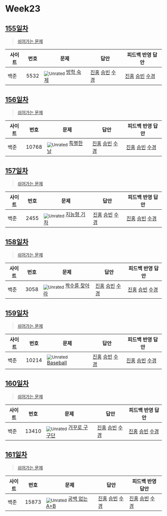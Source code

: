 <!-- tier 리스트 S -->
[Unrated]: https://user-images.githubusercontent.com/33937365/126247607-85783912-c11a-4d50-ac36-8cc7dcb75cd2.png
[Bronze5]: https://user-images.githubusercontent.com/33937365/126247611-e362d727-17a4-4737-a232-5827e185ab7c.png
[Bronze4]: https://user-images.githubusercontent.com/33937365/126247612-89cbc675-e1d4-43a2-950b-1cb014dca697.png
[Bronze3]: https://user-images.githubusercontent.com/33937365/126247613-b8408610-7bc4-40f8-804f-a30a45ddbb68.png
[Bronze2]: https://user-images.githubusercontent.com/33937365/126247614-d85dc6ff-a520-4c00-82bd-eb593b156bd8.png
[Bronze1]: https://user-images.githubusercontent.com/33937365/126247616-04b2ab30-9891-4b7b-8cb4-38e99b97e834.png
[Silver5]: https://user-images.githubusercontent.com/33937365/126247618-38c5c905-672b-4d75-808e-8a7d45ea577d.png
[Silver4]: https://user-images.githubusercontent.com/33937365/126247620-ba2d1b96-b0aa-4b88-80c5-71569c69bbc3.png
[Silver3]: https://user-images.githubusercontent.com/33937365/126247621-1b55b7f4-3a79-4348-8a63-f00c1813853e.png
[Silver2]: https://user-images.githubusercontent.com/33937365/126247622-a83b30a9-6618-4593-b775-6f6730afd3f6.png
[Silver1]: https://user-images.githubusercontent.com/33937365/126247625-8d82f8ab-6f95-4ef8-a243-be31f548596e.png
[Gold5]: https://user-images.githubusercontent.com/33937365/126247627-2979d4d5-915a-4c4e-adb7-c171f9bafe28.png
[Gold4]: https://user-images.githubusercontent.com/33937365/126247629-b24e1e24-4579-450f-bc3c-f166361091dd.png
[Gold3]: https://user-images.githubusercontent.com/33937365/126247630-80fb15af-debc-451d-a937-6c9c6bfa693b.png
[Gold2]: https://user-images.githubusercontent.com/33937365/126247633-7112f6a6-57da-4d1d-953f-5414ba8ffc3d.png
[Gold1]: https://user-images.githubusercontent.com/33937365/126247635-42bd3af9-e129-4379-b44a-22d75de3def6.png
[Platinum5]: https://user-images.githubusercontent.com/33937365/126247636-763e3bc4-43a9-4724-8ce1-c2288aecb636.png
[Platinum4]: https://user-images.githubusercontent.com/33937365/126247637-af30d243-2771-4966-b0bb-0901b9fd4989.png
[Platinum3]: https://user-images.githubusercontent.com/33937365/126247640-cfd654db-86d8-42a9-8d1b-0f3494758330.png
[Platinum2]: https://user-images.githubusercontent.com/33937365/126247641-3e60e9a6-5116-4005-a87d-bfb59969c87a.png
[Platinum1]: https://user-images.githubusercontent.com/33937365/126247643-23bba5ac-52c4-442a-a88a-2eb8998f6446.png
[Diamond5]: https://user-images.githubusercontent.com/33937365/126247645-870445bf-25d9-45ce-9c07-a25949ffad21.png
[Diamond4]: https://user-images.githubusercontent.com/33937365/126247646-b2d7e328-c205-448d-a5bf-c6294c07edaa.png
[Diamond3]: https://user-images.githubusercontent.com/33937365/126247647-db568f94-882f-410c-bd1b-63d49c87623c.png
[Diamond2]: https://user-images.githubusercontent.com/33937365/126247648-52f92f07-0fb9-4b1d-a344-6e9b81d81044.png
[Diamond1]: https://user-images.githubusercontent.com/33937365/126247649-4d068f63-f5e1-40df-910e-dceeb2b7de99.png
[Ruby5]: https://user-images.githubusercontent.com/33937365/126247652-94013ea7-9a96-4068-b922-01535c85801d.png
[Ruby4]: https://user-images.githubusercontent.com/33937365/126247655-a10f7077-6341-416e-938c-b500b7022aca.png
[Ruby3]: https://user-images.githubusercontent.com/33937365/126247656-d0e16a36-5080-4585-a465-4e4f5302beef.png
[Ruby2]: https://user-images.githubusercontent.com/33937365/126247659-1d249660-02a2-4a95-966f-074f99df70fe.png
[Ruby1]: https://user-images.githubusercontent.com/33937365/126247660-8e0d236d-eaef-42b3-8983-28f9e6c94ff9.png
<!-- tier 리스트 E -->

# Week23

## [155일차](Day155)

> [쉬어가는 문제](https://www.acmicpc.net/group/workbook/view/9797/34012)

| 사이트 | 번호 | 문제                                              | 답안                                   | 피드백 반영 답안 |
| ------ | ---- | ------------------------------------------------- | -------------------------------------- | ---------------- |
| 백준   | 5532 | <sub>![Unrated]</sub> [방학 숙제](https://www.acmicpc.net/problem/5532) | [진홍](Day155/boj5532_kjh.java) [승빈](Day155/boj5532_wsb.java) [수경](Day155/boj5532_hsk.js) | [진홍](Day155/boj5532_kjh.java) [승빈](Day155/boj5532_wsb.java) [수경](Day155/boj5532_hsk_fb.js)   |

## [156일차](Day156)

> [쉬어가는 문제](https://www.acmicpc.net/group/workbook/view/9797/34027)

| 사이트 | 번호  | 문제                                               | 답안           | 피드백 반영 답안 |
| ------ | ----- | -------------------------------------------------- | -------------- | ---------------- |
| 백준   | 10768 | <sub>![Unrated]</sub> [특별한 날](https://www.acmicpc.net/problem/10768) | [진홍](Day156/boj10768_kjh.java) [승빈](Day156/boj10768_wsb.java) [수경](Day156/boj10768_hsk.js) | [진홍](Day156/boj10768_kjh.java) [승빈](Day156/boj10768_wsb.java) [수경](Day156/boj10768_hsk.js)   |

## [157일차](Day157)

> [쉬어가는 문제](https://www.acmicpc.net/group/workbook/view/9797/34050)

| 사이트 | 번호 | 문제                 | 답안           | 피드백 반영 답안 |
| ------ | ---- | -------------------- | -------------- | ---------------- |
| 백준   | 2455    | <sub>![Unrated]</sub> [지능형 기차](https://www.acmicpc.net/problem/2455) | [진홍](Day157/boj2455_kjh.java) [승빈](Day157/boj2455_wsb.java) [수경](Day157/boj2455_hsk.js) | [진홍](Day157/boj2455_kjh.java) [승빈](Day157/boj2455_wsb.java) [수경](Day157/boj2455_hsk.js)   |

## [158일차](Day158)

> [쉬어가는 문제](https://www.acmicpc.net/group/workbook/view/9797/34080)

| 사이트 | 번호 | 문제                 | 답안           | 피드백 반영 답안 |
| ------ | ---- | -------------------- | -------------- | ---------------- |
| 백준   | 3058 | <sub>![Unrated]</sub> [짝수를 찾아라](https://www.acmicpc.net/problem/3058) | [진홍](Day158/boj3058_kjh.java) [승빈](Day158/boj3058_wsb.java) [수경](Day158/boj3058_hsk.js) | [진홍](Day158/boj3058_kjh.java) [승빈](Day158/boj3058_wsb.java) [수경](Day158/boj3058_hsk.js)   |

## [159일차](Day159)

> [쉬어가는 문제](https://www.acmicpc.net/group/workbook/view/9797/34094)

| 사이트 | 번호 | 문제                 | 답안           | 피드백 반영 답안 |
| ------ | ---- | -------------------- | -------------- | ---------------- |
| 백준   | 10214 | <sub>![Unrated]</sub> [Baseball](https://www.acmicpc.net/problem/10214) | [진홍](Day159/boj10214_kjh.java) [승빈](Day159/boj10214_wsb.java) [수경](Day159/boj10214_hsk.js) | [진홍](Day159/boj10214_kjh.java) [승빈](Day159/boj10214_wsb.java) [수경](Day159/boj10214_hsk_fb.js)   |

## [160일차](Day160)

> [쉬어가는 문제](https://www.acmicpc.net/group/workbook/view/9797/34104)

| 사이트 | 번호 | 문제                 | 답안           | 피드백 반영 답안 |
| ------ | ---- | -------------------- | -------------- | ---------------- |
| 백준   | 13410    | <sub>![Unrated]</sub> [거꾸로 구구단](https://www.acmicpc.net/problem/13410) | [진홍](Day160/boj13410_kjh.java) [승빈](Day160/boj13410_wsb.java) [수경](Day160/boj13410_hsk.js) | [진홍](Day160/boj13410_kjh.java) [승빈](Day160/boj13410_wsb.java) [수경](Day160/boj13410_hsk.js)   |

## [161일차](Day161)

> [쉬어가는 문제](https://www.acmicpc.net/group/workbook/view/9797/34134)

| 사이트 | 번호 | 문제                 | 답안           | 피드백 반영 답안 |
| ------ | ---- | -------------------- | -------------- | ---------------- |
| 백준   | 15873 | <sub>![Unrated]</sub> [공백 없는 A+B](https://www.acmicpc.net/problem/15873) | [진홍](Day161/boj15873_kjh.java) [승빈](Day161/boj15873_wsb.java) [수경](Day161/boj15873_hsk.js) | [진홍](Day161/boj15873_kjh.java) [승빈](Day161/boj15873_wsb.java) [수경](Day161/boj15873_hsk.js)   |
